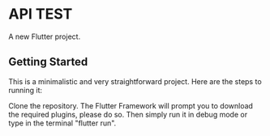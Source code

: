 # API TEST

A new Flutter project.

## Getting Started

This is a minimalistic and very straightforward project. Here are the steps to running it:

Clone the repository.
The Flutter Framework will prompt you to download the required plugins, please do so.
Then simply run it in debug mode or type in the terminal "flutter run".
